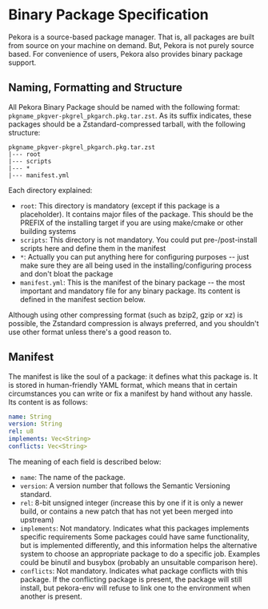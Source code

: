 # Binary Package Specification

Pekora is a source-based package manager. That is, all packages are built from source on your machine on demand. But, Pekora is not purely source based. For convenience of users, Pekora also provides binary package support.

## Naming, Formatting and Structure

All Pekora Binary Package should be named with the following format: `pkgname_pkgver-pkgrel_pkgarch.pkg.tar.zst`. As its suffix indicates, these packages should be a Zstandard-compressed tarball, with the following structure:

```tree
pkgname_pkgver-pkgrel_pkgarch.pkg.tar.zst
|--- root
|--- scripts
|--- *
|--- manifest.yml
```

Each directory explained:
* `root`: This directory is mandatory (except if this package is a placeholder). It contains major files of the package. This should be the        PREFIX of the installing target if you are using make/cmake or other building systems
* `scripts`: This directory is not mandatory. You could put pre-/post-install scripts here and define them in the manifest
* `*`: Actually you can put anything here for configuring purposes -- just make sure they are all being used in the installing/configuring process and don't bloat the package
* `manifest.yml`: This is the manifest of the binary package -- the most important and mandatory file for any binary package. Its content is defined in the manifest section below.

Although using other compressing format (such as bzip2, gzip or xz) is possible, the Zstandard compression is always preferred, and you shouldn't use other format unless there's a good reason to.

## Manifest

The manifest is like the soul of a package: it defines what this package is. It is stored in human-friendly YAML format, which means that in certain circumstances you can write or fix a manifest by hand without any hassle. Its content is as follows:

```yaml
name: String
version: String
rel: u8
implements: Vec<String>
conflicts: Vec<String>
```

The meaning of each field is described below:

* `name`: The name of the package.
* `version`: A version number that follows the Semantic Versioning standard.
* `rel`: 8-bit unsigned integer (increase this by one if it is only a newer build, or contains a new patch that has not yet been merged into upstream)
* `implements`: Not mandatory. Indicates what this packages implements specific requirements Some packages could have same functionality, but is implemented differently, and this information helps the alternative system to choose an appropriate package to do a specific job. Examples could be binutil and busybox (probably an unsuitable comparison here).
* `conflicts`: Not mandatory. Indicates what package conflicts with this package. If the conflicting package is present, the package will still install, but pekora-env will refuse to link one to the environment when another is present.

